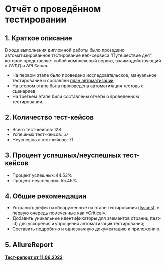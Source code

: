 # Отчёт о проведённом тестировании

## 1. Краткое описание

В ходе выполнения дипломной работы было проведено автоматизированное тестирование веб-сервиса "Путешествие дня", 
которое представляет собой комплексный сервис, взаимодействующий с СУБД и API Банка.

- На первом этапе было проведено исследовательское,
  мануальное тестирование и составлен [план автоматизации](../main/docs/Plan.md);
- На втором этапе была произведена автоматизация тестовых сценариев;
- На третьем этапе были составлены отчеты о проведенном тестировании.

## 2. Количество тест-кейсов

- Всего тест-кейсов: 128
- Успешных тест-кейсов: 57
- Неуспешных тест-кейсов: 71

## 3. Процент успешных/неуспешных тест-кейсов

- Процент успешных: 44.53%
- Процент неуспешных: 55.46%

## 4. Общие рекомендации

- Устранить дефекты обнаруженные на этапе тестирования ([Issues](/../../issues/)), 
  в первую очередь помеченные как «Critical».
- Добавить уникальные идентификаторы для элементов страниц (test-id) для ускорения и упрощения
  автоматизации тестирования;
- Составить подробную и однозначную документацию к приложению.

## 5. AllureReport

#### [Тест-репорт от 11.06.2022](../main/docs/AlureReport.html)